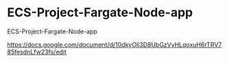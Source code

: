 # ECS-Project-Fargate-Node-app
ECS-Project-Fargate-Node-app

https://docs.google.com/document/d/10dkyOli3D8UbGzVyHLqoxuH6rTRV785fesdnLfw23fs/edit

